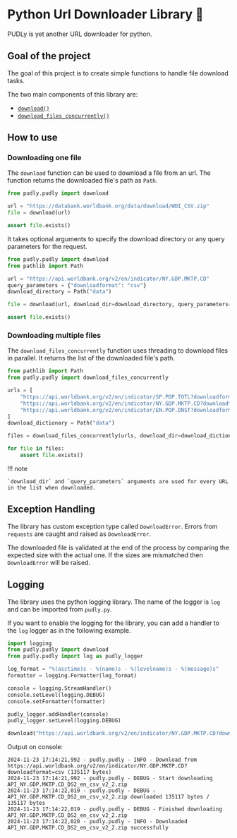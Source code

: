 # Python Url Downloader Library 🤷

PUDLy is yet another URL downloader for python.

## Goal of the project

The goal of this project is to create simple functions to handle file download tasks.

The two main components of this library are:

- [`download()`](http://127.0.0.1:8000/references/#pudly.pudly.download)
- [`download_files_concurrently()`](http://127.0.0.1:8000/references/#pudly.pudly.download_files_concurrently)

## How to use

### Downloading one file

The `download` function can be used to download a file from an url. The function returns the downloaded file's path as
`Path`.

```python
from pudly.pudly import download

url = "https://databank.worldbank.org/data/download/WDI_CSV.zip"
file = download(url)

assert file.exists()
```

It takes optional arguments to specify the download directory or any query parameters for the request.

```python
from pudly.pudly import download
from pathlib import Path

url = "https://api.worldbank.org/v2/en/indicator/NY.GDP.MKTP.CD"
query_parameters = {"downloadformat": "csv"}
download_directory = Path("data")

file = download(url, download_dir=download_directory, query_parameters=query_parameters)

assert file.exists()

```

### Downloading multiple files

The `download_files_concurrently` function uses threading to download files in parallel. It returns the list of the
downloaded file's path.

```python
from pathlib import Path
from pudly.pudly import download_files_concurrently

urls = [
    "https://api.worldbank.org/v2/en/indicator/SP.POP.TOTL?downloadformat=csv",
    "https://api.worldbank.org/v2/en/indicator/NY.GDP.MKTP.CD?downloadformat=csv",
    "https://api.worldbank.org/v2/en/indicator/EN.POP.DNST?downloadformat=csv",
]
download_dictionary = Path("data")

files = download_files_concurrently(urls, download_dir=download_dictionary)

for file in files:
    assert file.exists()
```

!!! note

    `download_dir` and `query_parameters` arguments are used for every URL in the list when downloaded.

## Exception Handling

The library has custom exception type called `DownloadError`. Errors from `requests` are caught and raised as
`DownloadError`.

The downloaded file is validated at the end of the process by comparing the expected size with the actual one. If the
sizes are mismatched then `DownloadError` will be raised.

## Logging

The library uses the python logging library. The name of the logger is `log` and can be imported from `pudly.py`.

If you want to enable the logging for the library, you can add a handler to the `log` logger as in the following
example.

```python
import logging
from pudly.pudly import download
from pudly.pudly import log as pudly_logger

log_format = "%(asctime)s - %(name)s - %(levelname)s - %(message)s"
formatter = logging.Formatter(log_format)

console = logging.StreamHandler()
console.setLevel(logging.DEBUG)
console.setFormatter(formatter)

pudly_logger.addHandler(console)
pudly_logger.setLevel(logging.DEBUG)

download("https://api.worldbank.org/v2/en/indicator/NY.GDP.MKTP.CD?downloadformat=csv")
```

Output on console:

```shell
2024-11-23 17:14:21,992 - pudly.pudly - INFO - Download from https://api.worldbank.org/v2/en/indicator/NY.GDP.MKTP.CD?downloadformat=csv (135117 bytes)
2024-11-23 17:14:21,992 - pudly.pudly - DEBUG - Start downloading API_NY.GDP.MKTP.CD_DS2_en_csv_v2_2.zip
2024-11-23 17:14:22,019 - pudly.pudly - DEBUG - API_NY.GDP.MKTP.CD_DS2_en_csv_v2_2.zip downloaded 135117 bytes / 135117 bytes
2024-11-23 17:14:22,019 - pudly.pudly - DEBUG - Finished downloading API_NY.GDP.MKTP.CD_DS2_en_csv_v2_2.zip
2024-11-23 17:14:22,020 - pudly.pudly - INFO - Downloaded API_NY.GDP.MKTP.CD_DS2_en_csv_v2_2.zip successfully
```
